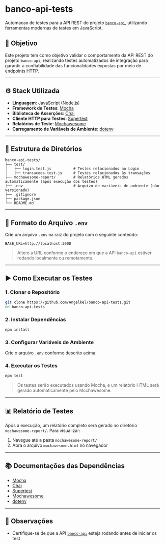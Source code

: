 # banco-api-tests

Automacao de testes para a API REST do projeto [`banco-api`](https://github.com/juliodelimas/banco-api), utilizando ferramentas modernas de testes em JavaScript.

## 🧪 Objetivo

Este projeto tem como objetivo validar o comportamento da API REST do projeto `banco-api`, realizando testes automatizados de integração para garantir a confiabilidade das funcionalidades expostas por meio de endpoints HTTP.

---

## ⚙️ Stack Utilizada

* **Linguagem**: JavaScript (Node.js)
* **Framework de Testes**: [Mocha](https://mochajs.org/)
* **Biblioteca de Asserções**: [Chai](https://www.chaijs.com/)
* **Cliente HTTP para Testes**: [Supertest](https://github.com/ladjs/supertest)
* **Relatórios de Teste**: [Mochawesome](https://github.com/adamgruber/mochawesome)
* **Carregamento de Variáveis de Ambiente**: [dotenv](https://github.com/motdotla/dotenv)

---

## 📁 Estrutura de Diretórios

```
banco-api-tests/
├── test/
│   ├── login.test.js          # Testes relacionados ao Login
│   ├── transacoes.test.js     # Testes relacionados às transações
├── mochawesome-report/        # Relatórios HTML gerados automaticamente (após execução dos testes)
├── .env                       # Arquivo de variáveis de ambiente (não versionado)
├── .gitignore
├── package.json
└── README.md
```

---

## 📄 Formato do Arquivo `.env`

Crie um arquivo `.env` na raiz do projeto com o seguinte conteúdo:

```
BASE_URL=http://localhost:3000
```

> Altere a URL conforme o endereço em que a API `banco-api` estiver rodando localmente ou remotamente.

---

## ▶️ Como Executar os Testes

### 1. Clonar o Repositório

```bash
git clone https://github.com/Angelkel/banco-api-tests.git
cd banco-api-tests
```

### 2. Instalar Dependências

```bash
npm install
```

### 3. Configurar Variáveis de Ambiente

Crie o arquivo `.env` conforme descrito acima.

### 4. Executar os Testes

```bash
npm test
```

> Os testes serão executados usando Mocha, e um relatório HTML será gerado automaticamente pelo Mochawesome.

---

## 📊 Relatório de Testes

Após a execução, um relatório completo será gerado no diretório `mochawesome-report/`. Para visualizar:

1. Navegue até a pasta `mochawesome-report/`
2. Abra o arquivo `mochawesome.html` no navegador

---

## 📚 Documentações das Dependências

* [Mocha](https://mochajs.org/)
* [Chai](https://www.chaijs.com/)
* [Supertest](https://github.com/ladjs/supertest)
* [Mochawesome](https://github.com/adamgruber/mochawesome)
* [dotenv](https://github.com/motdotla/dotenv)

---

## 📌 Observações

* Certifique-se de que a API [`banco-api`](https://github.com/juliodelimas/banco-api) esteja rodando antes de iniciar os test
